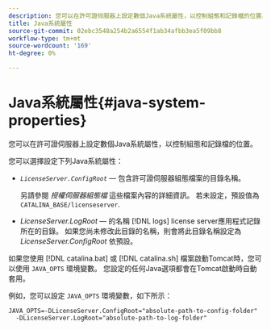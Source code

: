 ```yaml
---
description: 您可以在許可證伺服器上設定數個Java系統屬性，以控制組態和記錄檔的位置。
title: Java系統屬性
source-git-commit: 02ebc3548a254b2a6554f1ab34afbb3ea5f09bb8
workflow-type: tm+mt
source-wordcount: '169'
ht-degree: 0%

---
```


# Java系統屬性{#java-system-properties}

您可以在許可證伺服器上設定數個Java系統屬性，以控制組態和記錄檔的位置。

您可以選擇設定下列Java系統屬性：

* *`LicenseServer.ConfigRoot`*  — 包含許可證伺服器組態檔案的目錄名稱。

  另請參閱 *授權伺服器組態檔* 這些檔案內容的詳細資訊。 若未設定，預設值為 `CATALINA_BASE/licenseserver`.

* *LicenseServer.LogRoot*  — 的名稱 [!DNL logs] license server應用程式記錄所在的目錄。 如果您尚未修改此目錄的名稱，則會將此目錄名稱設定為 *LicenseServer.ConfigRoot* 依預設。

如果您使用 [!DNL catalina.bat] 或 [!DNL catalina.sh] 檔案啟動Tomcat時，您可以使用 `JAVA_OPTS` 環境變數。 您設定的任何Java選項都會在Tomcat啟動時自動套用。

例如，您可以設定 `JAVA_OPTS` 環境變數，如下所示：

```
JAVA_OPTS=-DLicenseServer.ConfigRoot="absolute-path-to-config-folder" 
  -DLicenseServer.LogRoot="absolute-path-to-log-folder"
```
